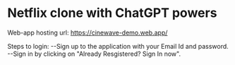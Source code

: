 # Netflix clone with ChatGPT powers

Web-app hosting url: https://cinewave-demo.web.app/

Steps to login:
--Sign up to the application with your Email Id and password.
--Sign in by clicking on "Already Resgistered? Sign In now".
